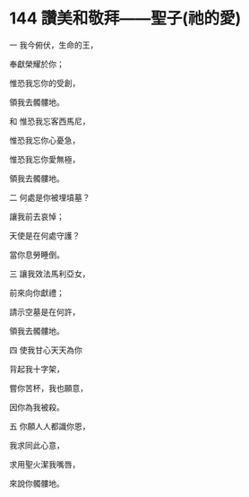 # 144 讚美和敬拜——聖子(祂的愛)

一 我今俯伏，生命的王，

奉獻榮耀於你；

惟恐我忘你的受創，

領我去髑髏地。

和 惟恐我忘客西馬尼，

惟恐我忘你心憂急，

惟恐我忘你愛無極，

領我去髑髏地。

二 何處是你被埋墳墓？

讓我前去哀悼；

天使是在何處守護？

當你息勞睡倒。

三 讓我效法馬利亞女，

前來向你獻禮；

請示空墓是在何許，

領我去髑髏地。

四 使我甘心天天為你

背起我十字架，

嘗你苦杯，我也願意，

因你為我被殺。

五 你願人人都識你恩，

我求同此心意，

求用聖火潔我嘴唇，

來說你髑髏地。

